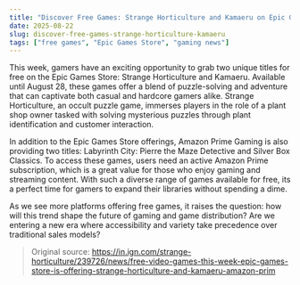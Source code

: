 ```yaml
---
title: "Discover Free Games: Strange Horticulture and Kamaeru on Epic Games Store"
date: 2025-08-22
slug: discover-free-games-strange-horticulture-kamaeru
tags: ["free games", "Epic Games Store", "gaming news"]
---
```


This week, gamers have an exciting opportunity to grab two unique titles for free on the Epic Games Store: Strange Horticulture and Kamaeru. Available until August 28, these games offer a blend of puzzle-solving and adventure that can captivate both casual and hardcore gamers alike. Strange Horticulture, an occult puzzle game, immerses players in the role of a plant shop owner tasked with solving mysterious puzzles through plant identification and customer interaction.

In addition to the Epic Games Store offerings, Amazon Prime Gaming is also providing two titles: Labyrinth City: Pierre the Maze Detective and Silver Box Classics. To access these games, users need an active Amazon Prime subscription, which is a great value for those who enjoy gaming and streaming content. With such a diverse range of games available for free, its a perfect time for gamers to expand their libraries without spending a dime.

As we see more platforms offering free games, it raises the question: how will this trend shape the future of gaming and game distribution? Are we entering a new era where accessibility and variety take precedence over traditional sales models?
> Original source: https://in.ign.com/strange-horticulture/239726/news/free-video-games-this-week-epic-games-store-is-offering-strange-horticulture-and-kamaeru-amazon-prim